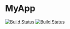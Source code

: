 MyApp
===========
[![Build Status](http://myintegrity.herokuapp.com/sinatra-cucumber-capybara-webkit.png)](http://myintegrity.herokuapp.com/sinatra-cucumber-capybara-webkit)
[![Build Status](https://travis-ci.org/chapuzzo/sinatra-cucumber-capybara-webkit.png?branch=master)](https://travis-ci.org/chapuzzo/sinatra-cucumber-capybara-webkit)
